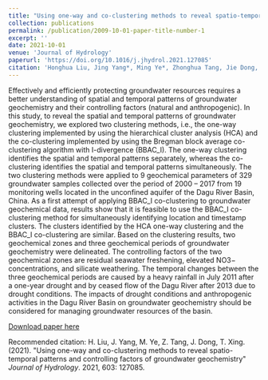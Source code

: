 ```yaml
---
title: "Using one-way and co-clustering methods to reveal spatio-temporal patterns and controlling factors of groundwater geochemistry"
collection: publications
permalink: /publication/2009-10-01-paper-title-number-1
excerpt: ''
date: 2021-10-01
venue: 'Journal of Hydrology'
paperurl: 'https://doi.org/10.1016/j.jhydrol.2021.127085'
citation: 'Honghua Liu, Jing Yang*, Ming Ye*, Zhonghua Tang, Jie Dong, Tongju Xing. &quot;Using one-way and co-clustering methods to reveal spatio-temporal patterns and controlling factors of groundwater geochemistry.&quot; <i>Journal of Hydrology</i>. 2021, 603: 127085.'
---
```

Effectively and efficiently protecting groundwater resources requires a better understanding of spatial and temporal patterns of groundwater geochemistry and their controlling factors (natural and anthropogenic). In this study, to reveal the spatial and temporal patterns of groundwater geochemistry, we explored two clustering methods, i.e., the one-way clustering implemented by using the hierarchical cluster analysis (HCA) and the co-clustering implemented by using the Bregman block average co-clustering algorithm with I-divergence (BBAC_I). The one-way clustering identifies the spatial and temporal patterns separately, whereas the co-clustering identifies the spatial and temporal patterns simultaneously. The two clustering methods were applied to 9 geochemical parameters of 329 groundwater samples collected over the period of 2000 – 2017 from 19 monitoring wells located in the unconfined aquifer of the Dagu River Basin, China. As a first attempt of applying BBAC_I co-clustering to groundwater geochemical data, results show that it is feasible to use the BBAC_I co-clustering method for simultaneously identifying location and timestamp clusters. The clusters identified by the HCA one-way clustering and the BBAC_I co-clustering are similar. Based on the clustering results, two geochemical zones and three geochemical periods of groundwater geochemistry were delineated. The controlling factors of the two geochemical zones are residual seawater freshening, elevated NO3− concentrations, and silicate weathering. The temporal changes between the three geochemical periods are caused by a heavy rainfall in July 2011 after a one-year drought and by ceased flow of the Dagu River after 2013 due to drought conditions. The impacts of drought conditions and anthropogenic activities in the Dagu River Basin on groundwater geochemistry should be considered for managing groundwater resources of the basin.

[Download paper here](https://doi.org/10.1016/j.jhydrol.2021.127085)

Recommended citation: H. Liu, J. Yang, M. Ye, Z. Tang, J. Dong, T. Xing. (2021). "Using one-way and co-clustering methods to reveal spatio-temporal patterns and controlling factors of groundwater geochemistry" <i>Journal of Hydrology</i>. 2021, 603: 127085.
